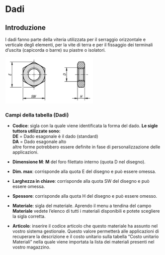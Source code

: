 # Dadi

## Introduzione
I dadi fanno parte della viteria utilizzata per il serraggio orizzontale e verticale degli elementi, per la vite di terra e per il fissaggio dei terminali d’uscita (capicorda o barre) su piastre o isolatori.

<img src="img/Dadi.jpg" height="150px">

### Campi della tabella (Dadi)

- **Codice**: sigla con la quale viene identificata la forma del dado. **Le sigle tuttora utilizzate sono:**<br>
**DE** = Dado esagonale è il dado (standard)<br>
**DA** = Dado esagonale alto<br>
altre forme potrebbero essere definite in fase di personalizzazione delle applicazioni.

- **Dimensione M**:
**M** del foro filettato interno (quota D nel disegno).
- **Dim. max**: corrisponde alla quota E del disegno e può essere omessa.
- **Larghezza in chiave**: corrisponde alla quota SW del disegno e può essere omessa.
- **Spessore**: corrisponde alla quota H del disegno e può essere omesso.
- **Materiale**:
sigla del materiale. Aprendo il menu a tendina del campo **Materiale** vedete l’elenco di tutti i materiali disponibili e potete scegliere la sigla corretta.
- **Articolo**: inserire il codice articolo che questo materiale ha assunto nel vostro sistema gestionale. Questo valore permetterà alle applicazioni di recuperare la descrizione e il costo unitario sulla tabella “Costo unitario Materiali” nella quale viene importata la lista dei materiali presenti nel vostro magazzino.
